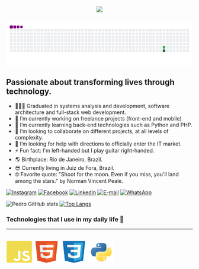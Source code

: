 <h1 align="center">
  <img src="https://readme-typing-svg.herokuapp.com/?font=Righteous&size=35&center=true&vCenter=true&width=500&height=70&duration=4000&lines=Hi!+👋;+I'm+Pedro+Curi!;" />
</h1>

![snake gif](https://github.com/PedroCuri88/PedroCuri88/blob/output/github-contribution-grid-snake.gif)

## Passionate about transforming lives through technology.

- 👨🏻‍🎓 Graduated in systems analysis and development, software architecture and full-stack web development.
- 🔭 I’m currently working on freelance projects (front-end and mobile)
- 🌱 I’m currently learning back-end technologies such as Python and PHP.
- 👯 I’m looking to collaborate on different projects, at all levels of complexity.
- 🤔 I’m looking for help with directions to officially enter the IT market.
- ⚡ Fun fact: I'm left-handed but I play guitar right-handed.
- 🌎 Birthplace: Rio de Janeiro, Brazil.
- 😎 Currently living in Juiz de Fora, Brazil.
- 🤓 Favorite quote: "Shoot for the moon. Even if you miss, you'll land among the stars." by Norman Vincent Peale.
  
[![Instagram](https://img.shields.io/badge/Instagram-E4405F?style=for-the-badge&logo=instagram&logoColor=white)](https://www.instagram.com/pedrocuri88/)
[![Facebook](https://img.shields.io/badge/Facebook-1877F2?style=for-the-badge&logo=facebook&logoColor=white)](https://www.facebook.com/pedrohenrique.curi.3/)
[![LinkedIn](https://img.shields.io/badge/LinkedIn-0077B5?style=for-the-badge&logo=linkedin&logoColor=white)](https://www.linkedin.com/in/pedrocuri/)
[![E-mail](https://img.shields.io/badge/Gmail-D14836?style=for-the-badge&logo=gmail&logoColor=white)](mailto:pedrohenriqueafa@gmail.com)
[![WhatsApp](https://img.shields.io/badge/WhatsApp-25D366?style=for-the-badge&logo=whatsapp&logoColor=white)](https://wa.me/+5521982696426?text=Ol%C3%A1%2FHi%2FHola%2FHallo%2F%E4%BD%A0%E5%A5%BD%2FBonjour)

![Pedro GitHub stats](https://github-readme-stats.vercel.app/api?username=PedroCuri88&show_icons=true&theme=ambient_gradient)
[![Top Langs](https://github-readme-stats.vercel.app/api/top-langs/?username=PedroCuri88&layout=pie)](https://github.com/PedroCuri88/github-readme-stats)

### Technologies that I use in my daily life 💾
------------------------------------------
<div style="display: inline_block"><br>
  <img align="center" alt="Pedro-Js" height="60" width="70" src="https://raw.githubusercontent.com/devicons/devicon/master/icons/javascript/javascript-plain.svg">  
  <img align="center" alt="Pedro-HTML" height="60" width="70" src="https://raw.githubusercontent.com/devicons/devicon/master/icons/html5/html5-original.svg">
  <img align="center" alt="Pedro-CSS" height="60" width="70" src="https://raw.githubusercontent.com/devicons/devicon/master/icons/css3/css3-original.svg">
  <img align="center" alt="Pedro-Python" height="60" width="70" src="https://raw.githubusercontent.com/devicons/devicon/master/icons/python/python-original.svg">
</div>
